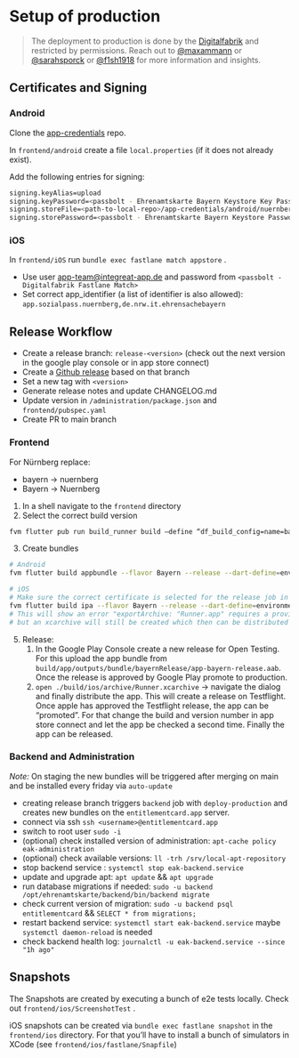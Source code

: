 # Setup of production

> The deployment to production is done by the [Digitalfabrik](https://github.com/digitalfabrik/) and restricted by permissions.
> Reach out to [@maxammann](https://github.com/maxammann/) or [@sarahsporck](https://github.com/sarahsporck/) or [@f1sh1918](https://github.com/f1sh1918/) for more information and insights.

## Certificates and Signing

### Android

Clone the [app-credentials](https://github.com/digitalfabrik/app-credentials) repo.

In `frontend/android` create a file `local.properties` (if it does not already exist).

Add the following entries for signing:

```bash
signing.keyAlias=upload
signing.keyPassword=<passbolt - Ehrenamtskarte Bayern Keystore Key Password>
signing.storeFile=<path-to-local-repo>/app-credentials/android/nuernberg-sozialpass.jks
signing.storePassword=<passbolt - Ehrenamtskarte Bayern Keystore Password>
```

### iOS

In `frontend/iOS`  run `bundle exec fastlane match appstore` .

- Use user [app-team@integreat-app.de](mailto:app-team@integreat-app.de) and password from `<passbolt - Digitalfabrik Fastlane Match>`
- Set correct app_identifier (a list of identifier is also allowed): `app.sozialpass.nuernberg,de.nrw.it.ehrensachebayern`

## Release Workflow

- Create a release branch: `release-<version>`  (check out the next version in the google play console or in app store connect)
- Create a  [Github release](https://github.com/digitalfabrik/entitlementcard/releases/new) based on that branch
- Set a new tag with `<version>`
- Generate release notes and update CHANGELOG.md
- Update version in `/administration/package.json` and `frontend/pubspec.yaml`
- Create PR to main branch

### Frontend

For Nürnberg replace:

- bayern → nuernberg
- Bayern → Nuernberg

1. In a shell navigate to the `frontend` directory
2. Select the correct build version

```bash
fvm flutter pub run build_runner build —define “df_build_config=name=bayern”
```

3. Create bundles

```bash
# Android
fvm flutter build appbundle --flavor Bayern --release --dart-define=environment=production

# iOS
# Make sure the correct certificate is selected for the release job in xcode
fvm flutter build ipa --flavor Bayern --release --dart-define=environment=production
# This will show an error "exportArchive: "Runner.app" requires a provisioning profile."
# but an xcarchive will still be created which then can be distributed via xcode
```

5. Release:
    1. In the Google Play Console create a new release for Open Testing. For this upload the app bundle from `build/app/outputs/bundle/bayernRelease/app-bayern-release.aab`. Once the release is approved by Google Play promote to production.
    2. `open ./build/ios/archive/Runner.xcarchive` → navigate the dialog and finally distribute the app. This will create a release on Testflight. Once apple has approved the Testflight release, the app can be “promoted”. For that change the build and version number in app store connect and let the app be checked a second time. Finally the app can be released.


### Backend and Administration
*Note:* On staging the new bundles will be triggered after merging on main and be installed every friday via `auto-update`

- creating release branch triggers `backend` job with `deploy-production` and creates new bundles on the `entitlementcard.app` server.
- connect via ssh `ssh <username>@entitlementcard.app`
- switch to root user `sudo -i`
- (optional) check installed version of administration: `apt-cache policy eak-administration`
- (optional) check available versions: `ll -trh /srv/local-apt-repository`
- stop backend service : `systemctl stop eak-backend.service`
- update and upgrade apt: `apt update` && `apt upgrade`
- run database migrations if needed: `sudo -u backend /opt/ehrenamtskarte/backend/bin/backend migrate`
- check current version of migration: `sudo -u backend psql entitlementcard` && `SELECT * from migrations;`
- restart backend service: `systemctl start eak-backend.service` maybe  `systemctl daemon-reload` is needed
- check backend health log: `journalctl -u eak-backend.service --since "1h ago"`

## Snapshots

The Snapshots are created by executing a bunch of e2e tests locally. Check out `frontend/ios/ScreenshotTest` .

iOS snapshots can be created via `bundle exec fastlane snapshot` in the `frontend/ios` directory. For that you’ll have to install a bunch of simulators in XCode (see `frontend/ios/fastlane/Snapfile`)
